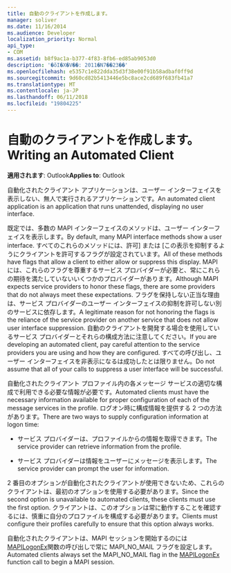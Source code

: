 ```yaml
---
title: 自動のクライアントを作成します。
manager: soliver
ms.date: 11/16/2014
ms.audience: Developer
localization_priority: Normal
api_type:
- COM
ms.assetid: b8f9ac1a-b377-4f83-8fb6-ed85ab9053d0
description: '�ŏI�X�V��: 2011�N7��23��'
ms.openlocfilehash: e5357c1e822dda35d3f38e00f91b58adbaf0ff9d
ms.sourcegitcommit: 9d60cd82b5413446e5bc8ace2cd689f683fb41a7
ms.translationtype: MT
ms.contentlocale: ja-JP
ms.lasthandoff: 06/11/2018
ms.locfileid: "19804225"
---
```

# <a name="writing-an-automated-client"></a><span data-ttu-id="3a5fc-103">自動のクライアントを作成します。</span><span class="sxs-lookup"><span data-stu-id="3a5fc-103">Writing an Automated Client</span></span>

  
  
<span data-ttu-id="3a5fc-104">**適用されます**: Outlook</span><span class="sxs-lookup"><span data-stu-id="3a5fc-104">**Applies to**: Outlook</span></span> 
  
<span data-ttu-id="3a5fc-105">自動化されたクライアント アプリケーションは、ユーザー インターフェイスを表示しない、無人で実行されるアプリケーションです。</span><span class="sxs-lookup"><span data-stu-id="3a5fc-105">An automated client application is an application that runs unattended, displaying no user interface.</span></span>
  
 <span data-ttu-id="3a5fc-106">既定では、多数の MAPI インターフェイスのメソッドは、ユーザー インターフェイスを表示します。</span><span class="sxs-lookup"><span data-stu-id="3a5fc-106">By default, many MAPI interface methods show a user interface.</span></span> <span data-ttu-id="3a5fc-107">すべてのこれらのメソッドには、許可] または [この表示を抑制するようにクライアントを許可するフラグが設定されています。</span><span class="sxs-lookup"><span data-stu-id="3a5fc-107">All of these methods have flags that allow a client to either allow or suppress this display.</span></span> <span data-ttu-id="3a5fc-108">MAPI には、これらのフラグを尊重するサービス プロバイダーが必要と、常にこれらの期待を満たしていないいくつかのプロバイダーがあります。</span><span class="sxs-lookup"><span data-stu-id="3a5fc-108">Although MAPI expects service providers to honor these flags, there are some providers that do not always meet these expectations.</span></span> <span data-ttu-id="3a5fc-109">フラグを保持しない正当な理由は、サービス プロバイダーのユーザー インターフェイスの抑制を許可しない別のサービスに依存します。</span><span class="sxs-lookup"><span data-stu-id="3a5fc-109">A legitimate reason for not honoring the flags is the reliance of the service provider on another service that does not allow user interface suppression.</span></span> <span data-ttu-id="3a5fc-110">自動のクライアントを開発する場合を使用しているサービス プロバイダーとそれらの構成方法に注意してください。</span><span class="sxs-lookup"><span data-stu-id="3a5fc-110">If you are developing an automated client, pay careful attention to the service providers you are using and how they are configured.</span></span> <span data-ttu-id="3a5fc-111">すべての呼び出し、ユーザー インターフェイスを非表示になるは成功したとは限りません。</span><span class="sxs-lookup"><span data-stu-id="3a5fc-111">Do not assume that all of your calls to suppress a user interface will be successful.</span></span> 
  
<span data-ttu-id="3a5fc-112">自動化されたクライアント プロファイル内の各メッセージ サービスの適切な構成で利用できる必要な情報が必要です。</span><span class="sxs-lookup"><span data-stu-id="3a5fc-112">Automated clients must have the necessary information available for proper configuration of each of the message services in the profile.</span></span> <span data-ttu-id="3a5fc-113">ログオン時に構成情報を提供する 2 つの方法があります。</span><span class="sxs-lookup"><span data-stu-id="3a5fc-113">There are two ways to supply configuration information at logon time:</span></span>
  
- <span data-ttu-id="3a5fc-114">サービス プロバイダーは、プロファイルからの情報を取得できます。</span><span class="sxs-lookup"><span data-stu-id="3a5fc-114">The service provider can retrieve information from the profile.</span></span>
    
- <span data-ttu-id="3a5fc-115">サービス プロバイダーは情報をユーザーにメッセージを表示します。</span><span class="sxs-lookup"><span data-stu-id="3a5fc-115">The service provider can prompt the user for information.</span></span> 
    
<span data-ttu-id="3a5fc-116">2 番目のオプションが自動化されたクライアントが使用できないため、これらのクライアントは、最初のオプションを使用する必要があります。</span><span class="sxs-lookup"><span data-stu-id="3a5fc-116">Since the second option is unavailable to automated clients, these clients must use the first option.</span></span> <span data-ttu-id="3a5fc-117">クライアントは、このオプションは常に動作することを確認するには、慎重に自分のプロファイルを構成する必要があります。</span><span class="sxs-lookup"><span data-stu-id="3a5fc-117">Clients must configure their profiles carefully to ensure that this option always works.</span></span>
  
<span data-ttu-id="3a5fc-118">自動化されたクライアントは、MAPI セッションを開始するのには[MAPILogonEx](mapilogonex.md)関数の呼び出しで常に MAPI_NO_MAIL フラグを設定します。</span><span class="sxs-lookup"><span data-stu-id="3a5fc-118">Automated clients always set the MAPI_NO_MAIL flag in the [MAPILogonEx](mapilogonex.md) function call to begin a MAPI session.</span></span> 
  

